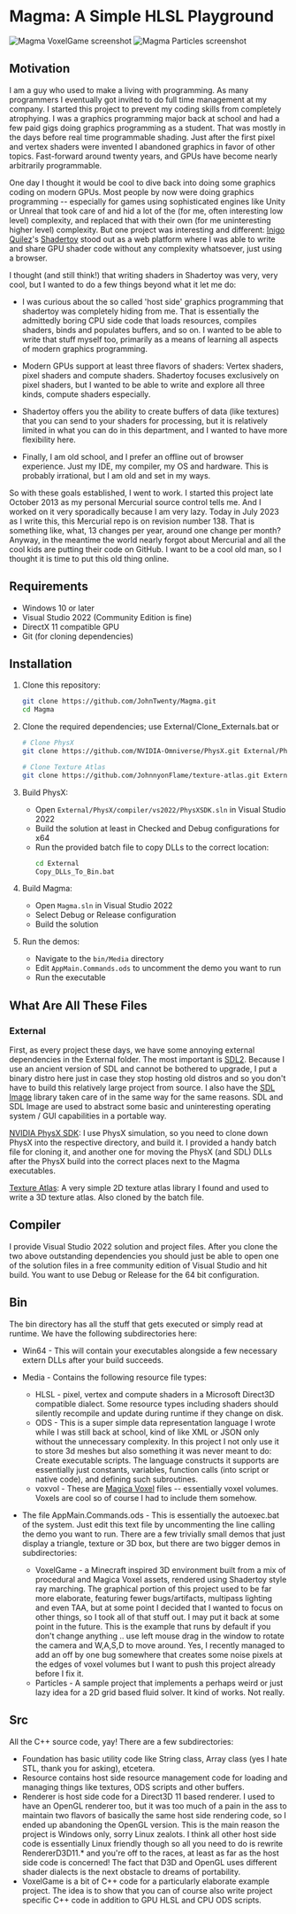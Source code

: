 # Magma: A Simple HLSL Playground
![Magma VoxelGame screenshot](Magma.png)
![Magma Particles screenshot](Magma2.png)

## Motivation
I am a guy who used to make a living with programming.  As many programmers I eventually got invited to do full time management at my company.  I started this project to prevent my coding skills from completely atrophying.  I was a graphics programming major back at school and had a few paid gigs doing graphics programming as a student.  That was mostly in the days before real time programmable shading.  Just after the first pixel and vertex shaders were invented I abandoned graphics in favor of other topics.  Fast-forward around twenty years, and GPUs have become nearly arbitrarily programmable.  

One day I thought it would be cool to dive back into doing some graphics coding on modern GPUs.  Most people by now were doing graphics programming -- especially for games using sophisticated engines like Unity or Unreal that took care of and hid a lot of the (for me, often interesting low level) complexity, and replaced that with their own (for me uninteresting higher level) complexity.  But one project was interesting and different: [Inigo Quilez](https://iquilezles.org/)'s [Shadertoy](https://www.shadertoy.com/) stood out as a web platform where I was able to write and share GPU shader code without any complexity whatsoever, just using a browser.  

I thought (and still think!) that writing shaders in Shadertoy was very, very cool, but I wanted to do a few things beyond what it let me do: 

* I was curious about the so called 'host side' graphics programming that shadertoy was completely hiding from me.  That is essentially the admittedly boring CPU side code that loads resources, compiles shaders, binds and populates buffers, and so on.  I wanted to be able to write that stuff myself too, primarily as a means of learning all aspects of modern graphics programming.

* Modern GPUs support at least three flavors of shaders: Vertex shaders, pixel shaders and compute shaders.  Shadertoy focuses exclusively on pixel shaders, but I wanted to be able to write and explore all three kinds, compute shaders especially.

* Shadertoy offers you the ability to create buffers of data (like textures) that you can send to your shaders for processing, but it is relatively limited in what you can do in this department, and I wanted to have more flexibility here.

* Finally, I am old school, and I prefer an offline out of browser experience.  Just my IDE, my compiler, my OS and hardware.  This is probably irrational, but I am old and set in my ways.

So with these goals established, I went to work.  I started this project late October 2013 as my personal Mercurial source control tells me.  And I worked on it very sporadically because I am very lazy.  Today in July 2023 as I write this, this Mercurial repo is on revision number 138.  That is something like, what, 13 changes per year, around one change per month?  Anyway, in the meantime the world nearly forgot about Mercurial and all the cool kids are putting their code on GitHub.  I want to be a cool old man, so I thought it is time to put this old thing online.  

## Requirements
- Windows 10 or later
- Visual Studio 2022 (Community Edition is fine)
- DirectX 11 compatible GPU
- Git (for cloning dependencies)

## Installation
1. Clone this repository:
   ```bash
   git clone https://github.com/JohnTwenty/Magma.git
   cd Magma
   ```

2. Clone the required dependencies; use External/Clone_Externals.bat or
   ```bash
   # Clone PhysX
   git clone https://github.com/NVIDIA-Omniverse/PhysX.git External/PhysX
   
   # Clone Texture Atlas
   git clone https://github.com/JohnnyonFlame/texture-atlas.git External/texture-atlas
   ```

3. Build PhysX:
   - Open `External/PhysX/compiler/vs2022/PhysXSDK.sln` in Visual Studio 2022
   - Build the solution at least in Checked and Debug configurations for x64
   - Run the provided batch file to copy DLLs to the correct location:
     ```bash
     cd External
     Copy_DLLs_To_Bin.bat
     ```

4. Build Magma:
   - Open `Magma.sln` in Visual Studio 2022
   - Select Debug or Release configuration
   - Build the solution

5. Run the demos:
   - Navigate to the `bin/Media` directory
   - Edit `AppMain.Commands.ods` to uncomment the demo you want to run
   - Run the executable

## What Are All These Files
### External 
First, as every project these days, we have some annoying external dependencies in the External folder.  The most important is [SDL2](https://github.com/libsdl-org/SDL/tree/SDL2).  Because I use an ancient version of SDL and cannot be bothered to upgrade, I put a binary distro here just in case they stop hosting old distros and so you don't have to build this relatively large project from source.  I also have the [SDL Image](https://github.com/libsdl-org/SDL_image) library taken care of in the same way for the same reasons.  SDL and SDL Image are used to abstract some basic and uninteresting operating system / GUI capabilities in a portable way.

[NVIDIA PhysX SDK](https://github.com/NVIDIA-Omniverse/PhysX.git): I use PhysX simulation, so you need to clone down PhysX into the respective directory, and build it.  I provided a handy batch file for cloning it, and another one for moving the PhysX (and SDL) DLLs after the PhysX build into the correct places next to the Magma executables.

[Texture Atlas](https://github.com/JohnnyonFlame/texture-atlas.git): A very simple 2D texture atlas library I found and used to write a 3D texture atlas.  Also cloned by the batch file.

## Compiler
I provide Visual Studio 2022 solution and project files.  After you clone the two above outstanding dependencies you should just be able to open one of the solution files in a free community edition of Visual Studio and hit build.  You want to use Debug or Release for the 64 bit configuration.

## Bin
The bin directory has all the stuff that gets executed or simply read at runtime.  We have the following subdirectories here:

* Win64 - This will contain your executables alongside a few necessary extern DLLs after your build succeeds.
* Media - Contains the following resource file types: 

  * HLSL - pixel, vertex and compute shaders in a Microsoft Direct3D compatible dialect.  Some resource types including shaders should silently recompile and update during runtime if they change on disk.
  * ODS - This is a super simple data representation language I wrote while I was still back at school, kind of like XML or JSON only without the unnecessary complexity.  In this project I not only use it to store 3d meshes but also something it was never meant to do: Create executable scripts.  The language constructs it supports are essentially just constants, variables, function calls (into script or native code), and defining such subroutines.
  * voxvol - These are [Magica Voxel](https://ephtracy.github.io/) files -- essentially voxel volumes.  Voxels are cool so of course I had to include them somehow.

* The file AppMain.Commands.ods - This is essentially the autoexec.bat of the system.  Just edit this text file by uncommenting the line calling the demo you want to run.  There are a few trivially small demos that just display a triangle, texture or 3D box, but there are two bigger demos in subdirectories:
  * VoxelGame - a Minecraft inspired 3D environment built from a mix of procedural and Magica Voxel assets, rendered using Shadertoy style ray marching.  The graphical portion of this project used to be far more elaborate, featuring fewer bugs/artifacts, multipass lighting and even TAA, but at some point I decided that I wanted to focus on other things, so I took all of that stuff out.  I may put it back at some point in the future.  This is the example that runs by default if you don't change anything .. use left mouse drag in the window to rotate the camera and W,A,S,D to move around.  Yes, I recently managed to add an off by one bug somewhere that creates some noise pixels at the edges of voxel volumes but I want to push this project already before I fix it.
  * Particles - A sample project that implements a perhaps weird or just lazy idea for a 2D grid based fluid solver.  It kind of works.  Not really.

## Src
All the C++ source code, yay!  There are a few subdirectories: 

* Foundation has basic utility code like String class, Array class (yes I hate STL, thank you for asking), etcetera.
* Resource contains host side resource management code for loading and managing things like textures, ODS scripts and other buffers.
* Renderer is host side code for a Direct3D 11 based renderer.  I used to have an OpenGL renderer too, but it was too much of a pain in the ass to maintain two flavors of basically the same host side rendering code, so I ended up abandoning the OpenGL version.  This is the main reason the project is Windows only, sorry Linux zealots.  I think all other host side code is essentially Linux friendly though so all you need to do is rewrite RendererD3D11.* and you're off to the races, at least as far as the host side code is concerned!  The fact that D3D and OpenGL uses different shader dialects is the next obstacle to dreams of portability.
* VoxelGame is a bit of C++ code for a particularly elaborate example project.  The idea is to show that you can of course also write project specific C++ code in addition to GPU HLSL and CPU ODS scripts.
